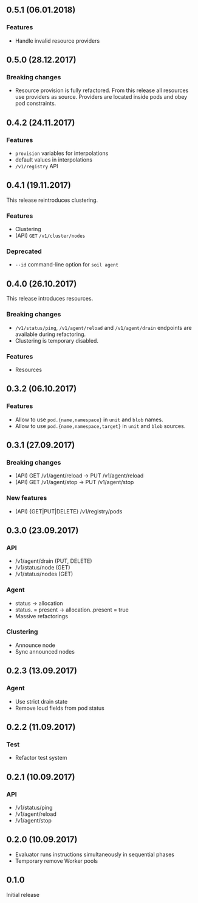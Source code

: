 ## 0.5.1 (06.01.2018)

### Features

* Handle invalid resource providers

## 0.5.0 (28.12.2017)

### Breaking changes

* Resource provision is fully refactored. From this release all resources use
  providers as source. Providers are located inside pods and obey pod 
  constraints.

## 0.4.2 (24.11.2017)

### Features

* `provision` variables for interpolations
* default values in interpolations
* `/v1/registry` API

## 0.4.1 (19.11.2017)

This release reintroduces clustering.

### Features

* Clustering
* (API) `GET` `/v1/cluster/nodes`

### Deprecated

* `--id` command-line option for `soil agent` 

## 0.4.0 (26.10.2017)

This release introduces resources.

### Breaking changes

* `/v1/status/ping`, `/v1/agent/reload` and `/v1/agent/drain` endpoints are 
  available during refactoring.
* Clustering is temporary disabled.

### Features

* Resources

## 0.3.2 (06.10.2017)

### Features

* Allow to use `pod.{name,namespace}` in `unit` and `blob` names.
* Allow to use `pod.{name,namespace,target}` in `unit` and `blob` sources.

## 0.3.1 (27.09.2017)

### Breaking changes

* (API) GET /v1/agent/reload -> PUT /v1/agent/reload
* (API) GET /v1/agent/stop -> PUT /v1/agent/stop

### New features

* (API) {GET|PUT|DELETE} /v1/registry/pods

## 0.3.0 (23.09.2017)

### API

* /v1/agent/drain (PUT, DELETE)
* /v1/status/node (GET)
* /v1/status/nodes (GET)

### Agent

* status -> allocation
* status.<pod> = present -> allocation.<prod>.present = true
* Massive refactorings

### Clustering

* Announce node
* Sync announced nodes

## 0.2.3 (13.09.2017)

### Agent

* Use strict drain state
* Remove loud fields from pod status 

## 0.2.2 (11.09.2017)

### Test

* Refactor test system

## 0.2.1 (10.09.2017)

### API

* /v1/status/ping
* /v1/agent/reload
* /v1/agent/stop

## 0.2.0 (10.09.2017)

* Evaluator runs instructions simultaneously in sequential phases
* Temporary remove Worker pools

## 0.1.0

Initial release
